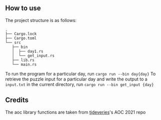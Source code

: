 ## How to use
The project structure is as follows:
```console
.
├── Cargo.lock
├── Cargo.toml
└── src
   ├── bin
   │  ├── day1.rs
   │  └── get_input.rs
   ├── lib.rs
   └── main.rs
```
To run the program for a particular day, run `cargo run --bin day{day}`
To retrieve the puzzle input for a particular day and write the output to a `input.txt` in the current directory,
run `cargo run --bin get_input {day}`

## Credits
The aoc library functions are taken from [tjdeveries](https://github.com/tjdevries/advent_of_code/tree/master/2021)'s AOC 2021 repo
